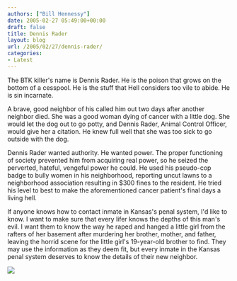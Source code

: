 ```yaml
---
authors: ["Bill Hennessy"]
date: 2005-02-27 05:49:00+00:00
draft: false
title: Dennis Rader
layout: blog
url: /2005/02/27/dennis-rader/
categories:
- Latest
---
```


The BTK killer's name is Dennis Rader. He is the poison that grows on the bottom of a cesspool. He is the stuff that Hell considers too vile to abide. He is sin incarnate. 




A brave, good neighbor of his called him out two days after another neighbor died. She was a good woman dying of cancer with a little dog. She would let the dog out to go potty, and Dennis Rader, Animal Control Officer, would give her a citation. He knew full well that she was too sick to go outside with the dog.




Dennis Rader wanted authority. He wanted power. The proper functioning of society prevented him from acquiring real power, so he seized the perverted, hateful, vengeful power he could. He used his pseudo-cop badge to bully women in his neighborhood, reporting uncut lawns to a neighborhood association resulting in $300 fines to the resident. He tried his level to best to make the aforementioned cancer patient's final days a living hell.




If anyone knows how to contact inmate in Kansas's penal system, I'd like to know. I want to make sure that every lifer knows the depths of this man's evil. I want them to know the way he raped and hanged a little girl from the rafters of her basement after murdering her brother, mother, and father, leaving the horrid scene for the little girl's 19-year-old brother to find. They may use the information as they deem fit, but every inmate in the Kansas penal system deserves to know the details of their new neighbor.

![](https://blog.billhennessy.com/aggbug.aspx?PostID=1244)

